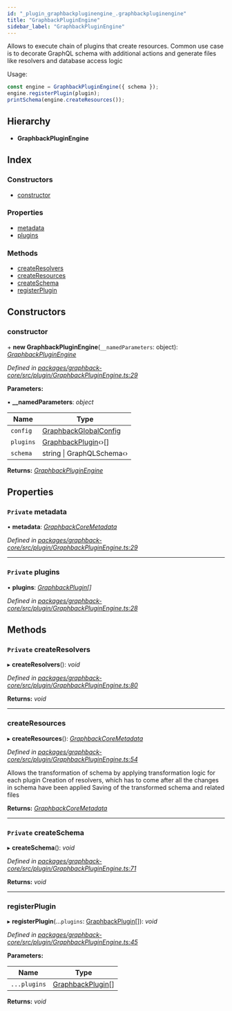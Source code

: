 ```yaml
---
id: "_plugin_graphbackpluginengine_.graphbackpluginengine"
title: "GraphbackPluginEngine"
sidebar_label: "GraphbackPluginEngine"
---
```


Allows to execute chain of plugins that create resources.
Common use case is to decorate GraphQL schema with additional
actions and generate files like resolvers and database access logic

Usage:
```js
const engine = GraphbackPluginEngine({ schema });
engine.registerPlugin(plugin);
printSchema(engine.createResources());
```

## Hierarchy

* **GraphbackPluginEngine**

## Index

### Constructors

* [constructor](_plugin_graphbackpluginengine_.graphbackpluginengine.md#constructor)

### Properties

* [metadata](_plugin_graphbackpluginengine_.graphbackpluginengine.md#private-metadata)
* [plugins](_plugin_graphbackpluginengine_.graphbackpluginengine.md#private-plugins)

### Methods

* [createResolvers](_plugin_graphbackpluginengine_.graphbackpluginengine.md#private-createresolvers)
* [createResources](_plugin_graphbackpluginengine_.graphbackpluginengine.md#createresources)
* [createSchema](_plugin_graphbackpluginengine_.graphbackpluginengine.md#private-createschema)
* [registerPlugin](_plugin_graphbackpluginengine_.graphbackpluginengine.md#registerplugin)

## Constructors

###  constructor

\+ **new GraphbackPluginEngine**(`__namedParameters`: object): *[GraphbackPluginEngine](_plugin_graphbackpluginengine_.graphbackpluginengine.md)*

*Defined in [packages/graphback-core/src/plugin/GraphbackPluginEngine.ts:29](https://github.com/aerogear/graphback/blob/b39280e7/packages/graphback-core/src/plugin/GraphbackPluginEngine.ts#L29)*

**Parameters:**

▪ **__namedParameters**: *object*

Name | Type |
------ | ------ |
`config` | [GraphbackGlobalConfig](../interfaces/_plugin_graphbackglobalconfig_.graphbackglobalconfig.md) |
`plugins` | [GraphbackPlugin](_plugin_graphbackplugin_.graphbackplugin.md)‹›[] |
`schema` | string &#124; GraphQLSchema‹› |

**Returns:** *[GraphbackPluginEngine](_plugin_graphbackpluginengine_.graphbackpluginengine.md)*

## Properties

### `Private` metadata

• **metadata**: *[GraphbackCoreMetadata](_plugin_graphbackcoremetadata_.graphbackcoremetadata.md)*

*Defined in [packages/graphback-core/src/plugin/GraphbackPluginEngine.ts:29](https://github.com/aerogear/graphback/blob/b39280e7/packages/graphback-core/src/plugin/GraphbackPluginEngine.ts#L29)*

___

### `Private` plugins

• **plugins**: *[GraphbackPlugin](_plugin_graphbackplugin_.graphbackplugin.md)[]*

*Defined in [packages/graphback-core/src/plugin/GraphbackPluginEngine.ts:28](https://github.com/aerogear/graphback/blob/b39280e7/packages/graphback-core/src/plugin/GraphbackPluginEngine.ts#L28)*

## Methods

### `Private` createResolvers

▸ **createResolvers**(): *void*

*Defined in [packages/graphback-core/src/plugin/GraphbackPluginEngine.ts:80](https://github.com/aerogear/graphback/blob/b39280e7/packages/graphback-core/src/plugin/GraphbackPluginEngine.ts#L80)*

**Returns:** *void*

___

###  createResources

▸ **createResources**(): *[GraphbackCoreMetadata](_plugin_graphbackcoremetadata_.graphbackcoremetadata.md)*

*Defined in [packages/graphback-core/src/plugin/GraphbackPluginEngine.ts:54](https://github.com/aerogear/graphback/blob/b39280e7/packages/graphback-core/src/plugin/GraphbackPluginEngine.ts#L54)*

Allows the transformation of schema by applying transformation logic for each plugin
Creation of resolvers, which has to come after all the changes in schema have been applied
Saving of the transformed schema and related files

**Returns:** *[GraphbackCoreMetadata](_plugin_graphbackcoremetadata_.graphbackcoremetadata.md)*

___

### `Private` createSchema

▸ **createSchema**(): *void*

*Defined in [packages/graphback-core/src/plugin/GraphbackPluginEngine.ts:71](https://github.com/aerogear/graphback/blob/b39280e7/packages/graphback-core/src/plugin/GraphbackPluginEngine.ts#L71)*

**Returns:** *void*

___

###  registerPlugin

▸ **registerPlugin**(...`plugins`: [GraphbackPlugin](_plugin_graphbackplugin_.graphbackplugin.md)[]): *void*

*Defined in [packages/graphback-core/src/plugin/GraphbackPluginEngine.ts:45](https://github.com/aerogear/graphback/blob/b39280e7/packages/graphback-core/src/plugin/GraphbackPluginEngine.ts#L45)*

**Parameters:**

Name | Type |
------ | ------ |
`...plugins` | [GraphbackPlugin](_plugin_graphbackplugin_.graphbackplugin.md)[] |

**Returns:** *void*
